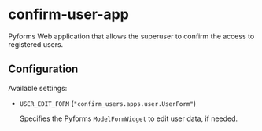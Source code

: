 # confirm-user-app

Pyforms Web application that allows the superuser to confirm the access to registered users.


## Configuration

Available settings:

- `USER_EDIT_FORM` (`"confirm_users.apps.user.UserForm"`)

	Specifies the Pyforms `ModelFormWidget` to edit user data, if needed.
